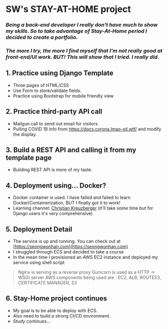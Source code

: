 # SW's STAY-AT-HOME project
### *Being a back-end developer I really don't have much to show my skills. So to take advantage of **Stay-At-Home** period I decided to create a portfolio.*
### *The more I try, the more I find myself that I'm not really good at front-end/UI work. BUT! This will show that I tried. I really did.*

## 1. Practice using Django Template
- Three pages of HTML/CSS  
- Use Form to store/validate fields. 
- Practice using Bootstrap for mobile friendly view 

## 2. Practice third-party API call
- Mailgun call to send out email for visitors
- Pulling COVID 19 info from https://docs.corona.lmao-xd.wtf/ and modify the display.

## 3. Build a REST API and calling it from my template page
- Building REST API is more of my taste. 

## 4. Deployment using... Docker? 
- Docker container is used. I have failed and failed to learn Docker/Containerization, BUT I finally got it to work! 
- Learning channel: [Christian Kreuzberger](https://youtu.be/90LCcim-wHQ) (it'll take some time but for Django users it's very comprehensive)

## 5. Deployment Detail 
- The service is up and running. You can check out at [https://seongwonhan.com](https://seongwonhan.com)
- I struggled through ECS and decided to take a course
- In the mean time I provisioned an AWS EC2 instance and deployed my service using shell script 
 > Nginx is serving as a reverse proxy
 > Gunicorn is used as a HTTP -> WSGI server 
 > AWS components being used are : EC2, ALB, ROUTE53, CERTIFICATE MANAGER, S3

## 6. Stay-Home project continues
- My goal is to be able to deploy with ECS. 
- Also need to build a strong CI/CD environment. 
- Study continues... 